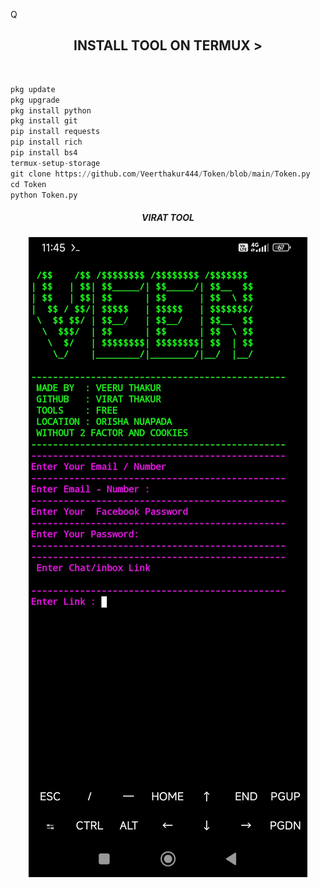 Q<h2 align="center">INSTALL TOOL ON TERMUX > </h2><br>
 
```python
pkg update 
pkg upgrade
pkg install python
pkg install git
pip install requests
pip install rich
pip install bs4
termux-setup-storage
git clone https://github.com/Veerthakur444/Token/blob/main/Token.py
cd Token
python Token.py
```
<h5 align="center"><b>VIRAT TOOL</b></h5>
<p align="center"><img src="https://github.com/Veerthakur444/Facebook-/blob/main/Screenshot_2024-05-12-11-45-10-937_com.termux.jpg">

